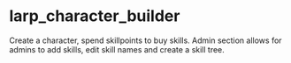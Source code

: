 # larp_character_builder
Create a character, spend skillpoints to buy skills. Admin section allows for admins to add skills, edit skill names and create a skill tree.
